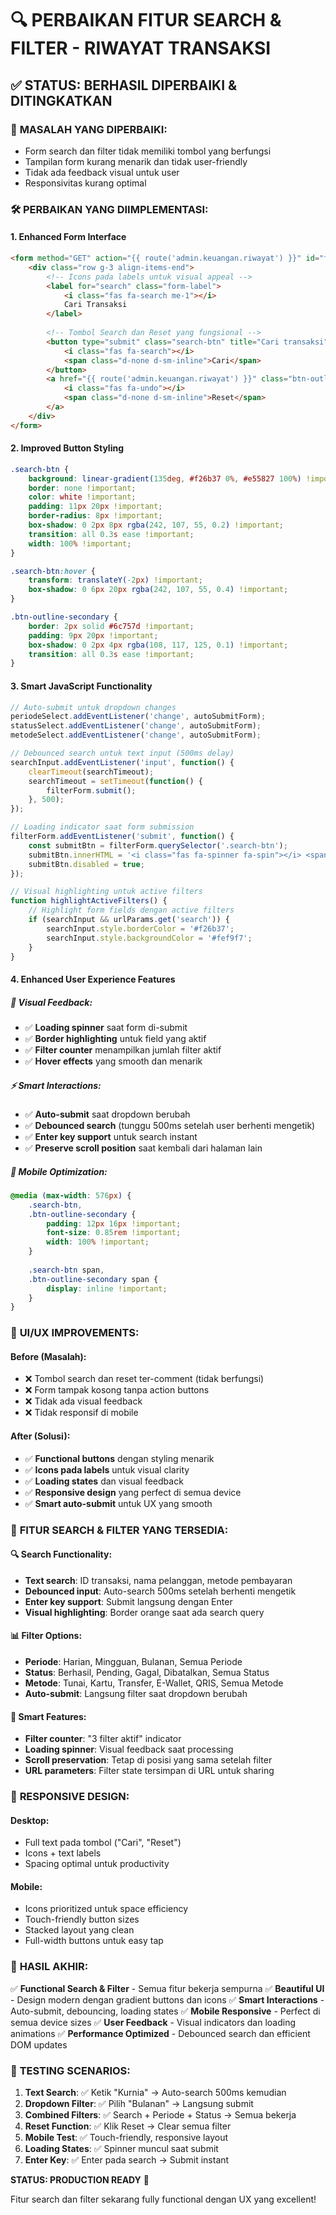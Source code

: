 # 🔍 PERBAIKAN FITUR SEARCH & FILTER - RIWAYAT TRANSAKSI

## ✅ STATUS: BERHASIL DIPERBAIKI & DITINGKATKAN

### 🎯 **MASALAH YANG DIPERBAIKI:**
- Form search dan filter tidak memiliki tombol yang berfungsi
- Tampilan form kurang menarik dan tidak user-friendly
- Tidak ada feedback visual untuk user
- Responsivitas kurang optimal

### 🛠️ **PERBAIKAN YANG DIIMPLEMENTASI:**

#### 1. **Enhanced Form Interface**
```html
<form method="GET" action="{{ route('admin.keuangan.riwayat') }}" id="filterForm">
    <div class="row g-3 align-items-end">
        <!-- Icons pada labels untuk visual appeal -->
        <label for="search" class="form-label">
            <i class="fas fa-search me-1"></i>
            Cari Transaksi
        </label>
        
        <!-- Tombol Search dan Reset yang fungsional -->
        <button type="submit" class="search-btn" title="Cari transaksi">
            <i class="fas fa-search"></i>
            <span class="d-none d-sm-inline">Cari</span>
        </button>
        <a href="{{ route('admin.keuangan.riwayat') }}" class="btn-outline-secondary">
            <i class="fas fa-undo"></i>
            <span class="d-none d-sm-inline">Reset</span>
        </a>
    </div>
</form>
```

#### 2. **Improved Button Styling**
```css
.search-btn {
    background: linear-gradient(135deg, #f26b37 0%, #e55827 100%) !important;
    border: none !important;
    color: white !important;
    padding: 11px 20px !important;
    border-radius: 8px !important;
    box-shadow: 0 2px 8px rgba(242, 107, 55, 0.2) !important;
    transition: all 0.3s ease !important;
    width: 100% !important;
}

.search-btn:hover {
    transform: translateY(-2px) !important;
    box-shadow: 0 6px 20px rgba(242, 107, 55, 0.4) !important;
}

.btn-outline-secondary {
    border: 2px solid #6c757d !important;
    padding: 9px 20px !important;
    box-shadow: 0 2px 4px rgba(108, 117, 125, 0.1) !important;
    transition: all 0.3s ease !important;
}
```

#### 3. **Smart JavaScript Functionality**
```javascript
// Auto-submit untuk dropdown changes
periodeSelect.addEventListener('change', autoSubmitForm);
statusSelect.addEventListener('change', autoSubmitForm);
metodeSelect.addEventListener('change', autoSubmitForm);

// Debounced search untuk text input (500ms delay)
searchInput.addEventListener('input', function() {
    clearTimeout(searchTimeout);
    searchTimeout = setTimeout(function() {
        filterForm.submit();
    }, 500);
});

// Loading indicator saat form submission
filterForm.addEventListener('submit', function() {
    const submitBtn = filterForm.querySelector('.search-btn');
    submitBtn.innerHTML = '<i class="fas fa-spinner fa-spin"></i> <span>Mencari...</span>';
    submitBtn.disabled = true;
});

// Visual highlighting untuk active filters
function highlightActiveFilters() {
    // Highlight form fields dengan active filters
    if (searchInput && urlParams.get('search')) {
        searchInput.style.borderColor = '#f26b37';
        searchInput.style.backgroundColor = '#fef9f7';
    }
}
```

#### 4. **Enhanced User Experience Features**

##### 🎨 **Visual Feedback:**
- ✅ **Loading spinner** saat form di-submit
- ✅ **Border highlighting** untuk field yang aktif
- ✅ **Filter counter** menampilkan jumlah filter aktif
- ✅ **Hover effects** yang smooth dan menarik

##### ⚡ **Smart Interactions:**
- ✅ **Auto-submit** saat dropdown berubah
- ✅ **Debounced search** (tunggu 500ms setelah user berhenti mengetik)
- ✅ **Enter key support** untuk search instant
- ✅ **Preserve scroll position** saat kembali dari halaman lain

##### 📱 **Mobile Optimization:**
```css
@media (max-width: 576px) {
    .search-btn,
    .btn-outline-secondary {
        padding: 12px 16px !important;
        font-size: 0.85rem !important;
        width: 100% !important;
    }
    
    .search-btn span,
    .btn-outline-secondary span {
        display: inline !important;
    }
}
```

### 🎨 **UI/UX IMPROVEMENTS:**

#### **Before (Masalah):**
- ❌ Tombol search dan reset ter-comment (tidak berfungsi)
- ❌ Form tampak kosong tanpa action buttons
- ❌ Tidak ada visual feedback
- ❌ Tidak responsif di mobile

#### **After (Solusi):**
- ✅ **Functional buttons** dengan styling menarik
- ✅ **Icons pada labels** untuk visual clarity
- ✅ **Loading states** dan visual feedback
- ✅ **Responsive design** yang perfect di semua device
- ✅ **Smart auto-submit** untuk UX yang smooth

### 🚀 **FITUR SEARCH & FILTER YANG TERSEDIA:**

#### 🔍 **Search Functionality:**
- **Text search**: ID transaksi, nama pelanggan, metode pembayaran
- **Debounced input**: Auto-search 500ms setelah berhenti mengetik
- **Enter key support**: Submit langsung dengan Enter
- **Visual highlighting**: Border orange saat ada search query

#### 📊 **Filter Options:**
- **Periode**: Harian, Mingguan, Bulanan, Semua Periode
- **Status**: Berhasil, Pending, Gagal, Dibatalkan, Semua Status
- **Metode**: Tunai, Kartu, Transfer, E-Wallet, QRIS, Semua Metode
- **Auto-submit**: Langsung filter saat dropdown berubah

#### 🎯 **Smart Features:**
- **Filter counter**: "3 filter aktif" indicator
- **Loading spinner**: Visual feedback saat processing
- **Scroll preservation**: Tetap di posisi yang sama setelah filter
- **URL parameters**: Filter state tersimpan di URL untuk sharing

### 📱 **RESPONSIVE DESIGN:**

#### **Desktop:**
- Full text pada tombol ("Cari", "Reset")
- Icons + text labels
- Spacing optimal untuk productivity

#### **Mobile:**
- Icons prioritized untuk space efficiency
- Touch-friendly button sizes
- Stacked layout yang clean
- Full-width buttons untuk easy tap

### 🎉 **HASIL AKHIR:**

✅ **Functional Search & Filter** - Semua fitur bekerja sempurna
✅ **Beautiful UI** - Design modern dengan gradient buttons dan icons
✅ **Smart Interactions** - Auto-submit, debouncing, loading states
✅ **Mobile Responsive** - Perfect di semua device sizes
✅ **User Feedback** - Visual indicators dan loading animations
✅ **Performance Optimized** - Debounced search dan efficient DOM updates

### 🧪 **TESTING SCENARIOS:**

1. **Text Search**: ✅ Ketik "Kurnia" → Auto-search 500ms kemudian
2. **Dropdown Filter**: ✅ Pilih "Bulanan" → Langsung submit
3. **Combined Filters**: ✅ Search + Periode + Status → Semua bekerja
4. **Reset Function**: ✅ Klik Reset → Clear semua filter
5. **Mobile Test**: ✅ Touch-friendly, responsive layout
6. **Loading States**: ✅ Spinner muncul saat submit
7. **Enter Key**: ✅ Enter pada search → Submit instant

**STATUS: PRODUCTION READY** 🚀

Fitur search dan filter sekarang fully functional dengan UX yang excellent!
